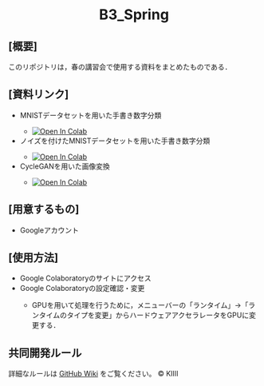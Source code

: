 <h1 align="center">
  B3_Spring
</h1>

 <h2>[概要]</h2>
 このリポジトリは，春の講習会で使用する資料をまとめたものである．

<h2>[資料リンク]</h2>
<ul>
  <li>MNISTデータセットを用いた手書き数字分類</li>
  <ul>
    <li>
      <a href="https://colab.research.google.com/github/KIIIIT00/B3_Spring/blob/main/MNIST_ML.ipynb">
        <img src="https://colab.research.google.com/assets/colab-badge.svg" alt="Open In Colab">
      </a>
    </li>
  </ul>
  <li>ノイズを付けたMNISTデータセットを用いた手書き数字分類</li>
  <ul>
    <li>
      <a href="https://colab.research.google.com/github/KIIIIT00/B3_Spring/blob/main/MNIST_Noise.ipynb">
        <img src="https://colab.research.google.com/assets/colab-badge.svg" alt="Open In Colab">
      </a>
    </li>
  </ul>
  <li>CycleGANを用いた画像変換</li>
  <ul>
    <li>
      <a href="https://colab.research.google.com/github/KIIIIT00/B3_Spring/blob/main/CycleGAN.ipynb">
        <img src="https://colab.research.google.com/assets/colab-badge.svg" alt="Open In Colab">
      </a>
    </li>
  </ul>
</ul>

<h2>[用意するもの]</h2>
<ul>
  <li>Googleアカウント</li>
</ul>

<h2>[使用方法]</h2>
<ul>
  <li>Google Colaboratoryのサイトにアクセス</li>
  <li>Google Colaboratoryの設定確認・変更</li>
  <ul>
    <li>GPUを用いて処理を行うために，メニューバーの「ランタイム」→「ランタイムのタイプを変更」からハードウェアアクセラレータをGPUに変更する．</li>
  </ul>
</ul>

## 共同開発ルール
詳細なルールは [GitHub Wiki](https://github.com/KIIIIT00/B3_Spring/wiki) をご覧ください。
&copy; KIIII
